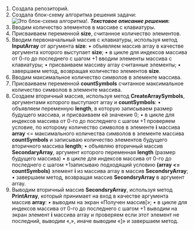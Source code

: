 1. Создала репозиторий.
2. Создала блок-схему алгоритма решения задачи: 
    ![Это блок-схема алгоритма!](Algoritm.jpg).
    ***Текстовое описание решения:***
1.	Вводим количество элементов в массиве с клавиатуры.
2.	Присваиваем переменной **size**, считанное количество элементов.
3.	Вводим первоначальный массив с клавиатуры, используя метод **InputArray** от аргумента **size**:
•	объявляем массив array в качестве аргумента которого выступает **size**;
•	в цикле для индексов массива от 0-го до последнего с шагом +1 вводим элементы массива с клавиатуры;
•	присваиваем массиву array считанные элементы;
•	завершаем метод, возвращая количество элементов **size**.
4.	Вводим максимальное количество символов в элементе массива.
5.	Присваиваем переменной **countSymbols** считанное максимальное количество символов в элементе массива.
6.	Создаем вторичный массив, используя метод **CreateArraySymbols**, аргументами которого выступают array и **countSymbols**:
•	объявляем переменную **length**, в которую записываем размер будущего массива, и присваиваем ей значение 0;
•	в цикле для индексов массива от 0-го до последнего с шагом +1 проверяем условие, по которому количество символов в элементе **i** массива **array** <= максимального количества символов в элементе массива **countSymbols** и записываю количество элементов будущего вторичного массива **length**;
•	объявляю вторичный массив **SecondaryArray**, аргумент которого переменная **length** (размер будущего массива)
•	в цикле для индексов массива от 0-го до последнего с шагом +1записываю подходящий условию **(array <= countSymbols)** элемент **i** из массива array в массив **SecondsryArray**;
•	завершаем метод, возвращая массив **SecondsryArray** в аргумент array.
7.	Выводим вторичный массив **SecondsryArray**, используя метод **PrintArray**, который принимает на вход в качестве аргумента массив **array**:
•	 выводим на экран «Получен массив[»;
•	в цикле для индексов массива от 0-го до последнего с шагом +1 выводим на экран элемент **i** массива array и проверяем если этот элемент не последний, выводим «,», иначе выводим «]» и завершаем метод. 


